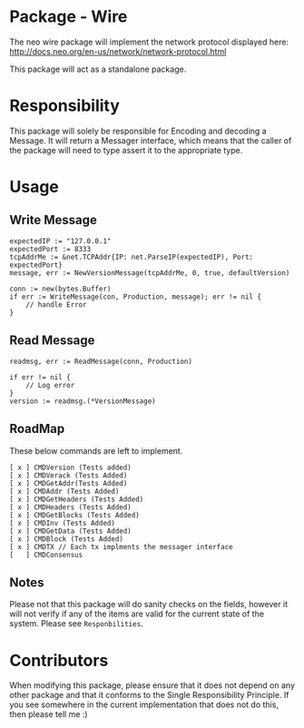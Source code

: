 # Package - Wire


The neo wire package will implement the network protocol displayed here: http://docs.neo.org/en-us/network/network-protocol.html

This package will act as a standalone package.

# Responsibility

This package will solely be responsible for Encoding and decoding a Message.
It will return a Messager interface, which means that the caller of the package will need to type assert it to the appropriate type.

# Usage 

## Write Message 

	expectedIP := "127.0.0.1"
	expectedPort := 8333
	tcpAddrMe := &net.TCPAddr{IP: net.ParseIP(expectedIP), Port: expectedPort}
	message, err := NewVersionMessage(tcpAddrMe, 0, true, defaultVersion)

	conn := new(bytes.Buffer)
	if err := WriteMessage(con, Production, message); err != nil {
		// handle Error
	}

## Read Message 

	readmsg, err := ReadMessage(conn, Production)

	if err != nil {
		// Log error
	}
	version := readmsg.(*VersionMessage)

## RoadMap 

These below commands are left to implement.

	[ x ] CMDVersion (Tests added)
	[ x ] CMDVerack (Tests Added)
	[ x ] CMDGetAddr(Tests Added)
	[ x ] CMDAddr (Tests Added)
	[ x ] CMDGetHeaders (Tests Added)
	[ x ] CMDHeaders (Tests Added)
	[ x ] CMDGetBlocks (Tests Added)
	[ x ] CMDInv (Tests Added)
	[ x ] CMDGetData (Tests Added)
	[ x ] CMDBlock (Tests Added)
	[ x ] CMDTX // Each tx implments the messager interface
	[   ] CMDConsensus

## Notes 

Please not that this package will do sanity checks on the fields, however it will not verify if any of the items are valid for the current state of the system. Please see `Responbilities`.

# Contributors

When modifying this package, please ensure that it does not depend on any other package and that it conforms to the Single Responsibility Principle. If you see somewhere in the current implementation that does not do this, then please tell me :)
